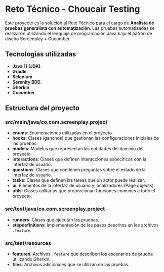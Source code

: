 # Reto Técnico - Choucair Testing

Este proyecto es la solución al Reto Técnico para el cargo de **Analista de pruebas generalista con automatización**. Las pruebas automatizadas se realizaron utilizando el lenguaje de programación Java bajo el patrón de diseño Screenplay + Cucumber.

## Tecnologías utilizadas

- **Java 11 (JDK)**.
- **Gradle**.
- **Selenium**.
- **Serenity BDD**.
- **Gherkin**.
- **Cucumber**.

## Estructura del proyecto

### src/main/java/co.com.screenplay.project
- **enums**: Enumeraciones utilizadas en el proyecto.
- **hooks**: Clases (ganchos) que gestionan las configuraciones iniciales de las pruebas.
- **models**: Modelos que representan las entidades del dominio del proyecto.
- **interactions**: Clases que definen interacciones específicas con la interfaz de usuario.
- **questions**: Clases que contienen preguntas sobre el estado de la interfaz de usuario.
- **tasks**: Clases que definen las tareas que un actor puede realizar.
- **ui**: Elementos de la interfaz de usuario y localizadores (Page objects).
- **utils**: Clases utilitarias que proporcionan funciones comunes a todo el proyecto.

### src/test/java/co.com.screenplay.project
- **runners**: Clases que ejecutan las pruebas.
- **stepdefinitions**: Implementación de los pasos descritos en los archivos `.feature`.

### src/test/resources
- **features**: Archivos `.feature` que describen los escenarios de prueba utilizando Gherkin.
- **files**: Archivos adicionales que se utilizan en las pruebas.
